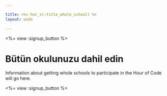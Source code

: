 ```yaml
---

title: <%= hoc_s(:title_whole_school) %>
layout: wide

---
```


<%= view :signup_button %>

# Bütün okulunuzu dahil edin

Information about getting whole schools to participate in the Hour of Code will go here.

<%= view :signup_button %>